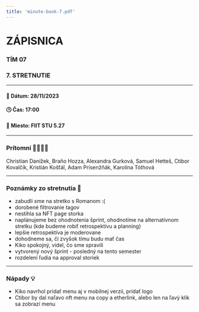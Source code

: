 ```yaml
---
title: 'minute-book-7.pdf'
---
```

# ZÁPISNICA

### TÍM 07

### 7. STRETNUTIE

--- 

#### 📆 Dátum: 28/11/2023

#### 🕓 Čas: 17:00

#### 📍 Miesto: FIIT STU 5.27

---

### Prítomní 👩‍👨‍👧‍👦
Christian Danížek, Braňo Hozza, Alexandra Gurková, Samuel Hetteš, Ctibor Kovalčík, Kristián Košťál, Adam Prísenžňák, Karolína Tóthová

 ---

### Poznámky zo stretnutia 📝

- zabudli sme na stretko s Romanom :(
- dorobené filtrovanie tagov
- nestihla sa NFT page storka
- naplánujeme bez ohodnotenia šprint, ohodnotíme na alternatívnom stretku (kde budeme robiť retrospektívu a planning)
- lepšie retrospektíva je moderovane
- dohodneme sa, či zvyšok tímu budu mať čas 
- Kiko spokojný, videl, čo sme spravili
- vytvorený nový šprint - posledný na tento semester
- rozdelení ľudia na approval storiek

---

### Nápady 💡
- Kiko navrhol pridať menu aj v mobilnej verzii, pridať logo
- Ctibor by dal naľavo nft menu na copy a etherlink, alebo len na ľavý klik sa zobrazí menu